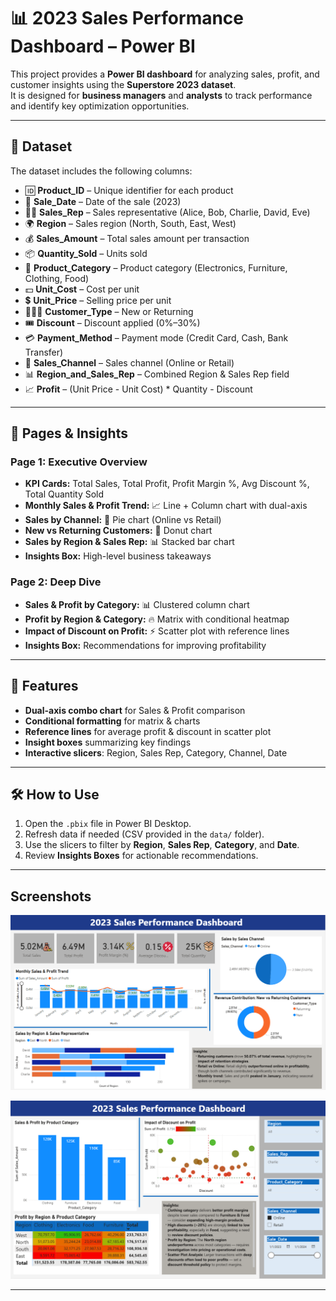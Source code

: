 # 📊 2023 Sales Performance Dashboard – Power BI

This project provides a **Power BI dashboard** for analyzing sales, profit, and customer insights using the **Superstore 2023 dataset**.  
It is designed for **business managers** and **analysts** to track performance and identify key optimization opportunities.

---

## 📂 **Dataset**
The dataset includes the following columns:
- 🆔 **Product_ID** – Unique identifier for each product
- 📅 **Sale_Date** – Date of the sale (2023)
- 👩‍💼 **Sales_Rep** – Sales representative (Alice, Bob, Charlie, David, Eve)
- 🌍 **Region** – Sales region (North, South, East, West)
- 💰 **Sales_Amount** – Total sales amount per transaction
- 📦 **Quantity_Sold** – Units sold
- 🛒 **Product_Category** – Product category (Electronics, Furniture, Clothing, Food)
- 💵 **Unit_Cost** – Cost per unit
- 💲 **Unit_Price** – Selling price per unit
- 🧑‍🤝‍🧑 **Customer_Type** – New or Returning
- 🎟️ **Discount** – Discount applied (0%–30%)
- 💳 **Payment_Method** – Payment mode (Credit Card, Cash, Bank Transfer)
- 🏬 **Sales_Channel** – Sales channel (Online or Retail)
- 📊 **Region_and_Sales_Rep** – Combined Region & Sales Rep field
- 📈 **Profit** – (Unit Price - Unit Cost) * Quantity - Discount

---

## 📑 **Pages & Insights**

### **Page 1: Executive Overview**
- **KPI Cards:** Total Sales, Total Profit, Profit Margin %, Avg Discount %, Total Quantity Sold
- **Monthly Sales & Profit Trend:** 📈 Line + Column chart with dual-axis
- **Sales by Channel:** 🥧 Pie chart (Online vs Retail)
- **New vs Returning Customers:** 🍩 Donut chart
- **Sales by Region & Sales Rep:** 📊 Stacked bar chart
- **Insights Box:** High-level business takeaways

### **Page 2: Deep Dive**
- **Sales & Profit by Category:** 📊 Clustered column chart
- **Profit by Region & Category:** 🔥 Matrix with conditional heatmap
- **Impact of Discount on Profit:** ⚡ Scatter plot with reference lines
- **Insights Box:** Recommendations for improving profitability

---

## 🌟 **Features**
- **Dual-axis combo chart** for Sales & Profit comparison
- **Conditional formatting** for matrix & charts
- **Reference lines** for average profit & discount in scatter plot
- **Insight boxes** summarizing key findings
- **Interactive slicers**: Region, Sales Rep, Category, Channel, Date

---

## 🛠 **How to Use**
1. Open the `.pbix` file in Power BI Desktop.
2. Refresh data if needed (CSV provided in the `data/` folder).
3. Use the slicers to filter by **Region**, **Sales Rep**, **Category**, and **Date**.
4. Review **Insights Boxes** for actionable recommendations.

---

## **Screenshots**
<p align="center">
  <img src="Page-1.png" alt="EL_Task-2\Page-1.png" width="800"/>
</p>

<p align="center">
  <img src="Page-2.png" alt="EL_Task-2\Page-2.png" width="800"/>
</p>

---
